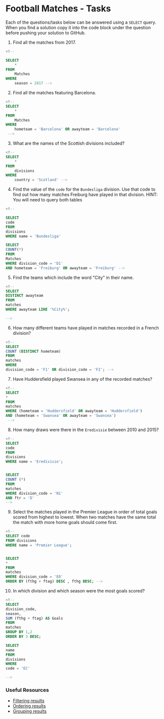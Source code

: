 # Football Matches - Tasks

Each of the questions/tasks below can be answered using a `SELECT` query. When you find a solution copy it into the code block under the question before pushing your solution to GitHub.

1) Find all the matches from 2017.

```sql
<!-- 

SELECT 
	*
FROM
	Matches
WHERE
	season = 2017 -->


```

2) Find all the matches featuring Barcelona.

```sql
<!-- 
SELECT 
	*
FROM
	Matches
WHERE
	hometeam = 'Barcelona' OR awayteam = 'Barcelona'
 -->


```

3) What are the names of the Scottish divisions included?

```sql
<!-- 
SELECT 
	*
FROM
	divisions
WHERE
	country = 'Scotland' -->


```

4) Find the value of the `code` for the `Bundesliga` division. Use that code to find out how many matches Freiburg have played in that division. HINT: You will need to query both tables

```sql
<!-- 

SELECT 
code 
FROM 
divisions 
WHERE name = 'Bundesliga'

SELECT 
COUNT(*)
FROM 
Matches 
WHERE division_code = 'D1' 
AND hometeam = 'Freiburg' OR awayteam = 'Freiburg' -->


```

5) Find the teams which include the word "City" in their name. 

```sql
<!-- 
SELECT 
DISTINCT awayteam
FROM 
matches 
WHERE awayteam LIKE '%City%';

-->


```

6) How many different teams have played in matches recorded in a French division?

```sql
<!-- 
SELECT
COUNT (DISTINCT hometeam)
FROM
matches
WHERE
division_code = 'F1' OR division_code = 'F2'; -->


```

7) Have Huddersfield played Swansea in any of the recorded matches?

```sql
<!-- 
SELECT
*
FROM
matches
WHERE (hometeam = 'Huddersfield' OR awayteam = 'Huddersfield')
AND (hometeam = 'Swansea' OR awayteam = 'Swansea')
 -->


```

8) How many draws were there in the `Eredivisie` between 2010 and 2015?

```sql
<!--  
SELECT 
code
FROM
divisions
WHERE name = 'Eredivisie';


SELECT
COUNT (*)
FROM
matches
WHERE division_code = 'N1' 
AND ftr = 'D'
-->


```

9) Select the matches played in the Premier League in order of total goals scored from highest to lowest. When two matches have the same total the match with more home goals should come first.

```sql
<!-- 
SELECT code 
FROM divisions
WHERE name = 'Premier League';


SELECT
*
FROM
matches
WHERE division_code = 'E0' 
ORDER BY (fthg + ftag) DESC , fthg DESC; -->


```

10) In which division and which season were the most goals scored?

```sql
<!-- 
SELECT
division_code, 
season,
SUM (fthg + ftag) AS Goals  
FROM 
matches
GROUP BY 1,2
ORDER BY 3 DESC;

SELECT
name
FROM
divisions
WHERE
code = 'EC'

-->


```

### Useful Resources

- [Filtering results](https://www.w3schools.com/sql/sql_where.asp)
- [Ordering results](https://www.w3schools.com/sql/sql_orderby.asp)
- [Grouping results](https://www.w3schools.com/sql/sql_groupby.asp)